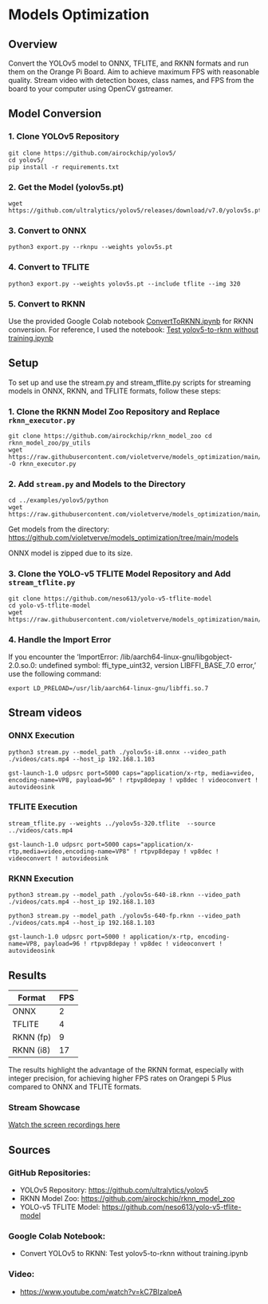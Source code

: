 # Models Optimization

## Overview

Convert the YOLOv5 model to ONNX, TFLITE, and RKNN formats and run them on the Orange Pi Board. Aim to achieve maximum FPS with reasonable quality. Stream video with detection boxes, class names, and FPS from the board to your computer using OpenCV gstreamer.

## Model Conversion

### 1. Clone YOLOv5 Repository
```
git clone https://github.com/airockchip/yolov5/
cd yolov5/
pip install -r requirements.txt 
```

### 2. Get the Model (yolov5s.pt)
```
wget 
https://github.com/ultralytics/yolov5/releases/download/v7.0/yolov5s.pt
```
### 3. Convert to ONNX
```
python3 export.py --rknpu --weights yolov5s.pt
```
### 4. Convert to TFLITE
```
python3 export.py --weights yolov5s.pt --include tflite --img 320
```

### 5. Convert to RKNN
Use the provided Google Colab notebook [ConvertToRKNN.ipynb](https://colab.research.google.com/drive/1ROlFjNEncSzUSopWnrAUg8FB2xSG_jKl?usp=sharing) for RKNN conversion. For reference, I used the notebook: [Test yolov5-to-rknn without training.ipynb](https://colab.research.google.com/drive/1vqu4Ly7wM7sasTKtg-KXXdp6Ow4_2fNu?usp=sharing#scrollTo=8HU0TlqIWkO9)

## Setup

To set up and use the stream.py and stream_tflite.py scripts for streaming models in ONNX, RKNN, and TFLITE formats, follow these steps:

### 1. Clone the RKNN Model Zoo Repository and Replace `rknn_executor.py`
```
git clone https://github.com/airockchip/rknn_model_zoo cd rknn_model_zoo/py_utils 
wget 
https://raw.githubusercontent.com/violetverve/models_optimization/main/rknn_executor.py -O rknn_executor.py
```

### 2. Add `stream.py` and Models to the Directory
```
cd ../examples/yolov5/python
wget https://raw.githubusercontent.com/violetverve/models_optimization/main/stream.py
```
Get models from the directory: https://github.com/violetverve/models_optimization/tree/main/models

ONNX model is zipped due to its size.

### 3. Clone the YOLO-v5 TFLITE Model Repository and Add `stream_tflite.py`
```
git clone https://github.com/neso613/yolo-v5-tflite-model
cd yolo-v5-tflite-model
wget https://raw.githubusercontent.com/violetverve/models_optimization/main/stream_tflite.py
```
### 4. Handle the Import Error
If you encounter the ‘ImportError: /lib/aarch64-linux-gnu/libgobject-2.0.so.0: undefined symbol: ffi_type_uint32, version LIBFFI_BASE_7.0 error,’ use the following command:

```
export LD_PRELOAD=/usr/lib/aarch64-linux-gnu/libffi.so.7
```

## Stream videos

### ONNX Execution
```
python3 stream.py --model_path ./yolov5s-i8.onnx --video_path ./videos/cats.mp4 --host_ip 192.168.1.103
```
```
gst-launch-1.0 udpsrc port=5000 caps="application/x-rtp, media=video, encoding-name=VP8, payload=96" ! rtpvp8depay ! vp8dec ! videoconvert ! autovideosink
```
### TFLITE Execution
```
stream_tflite.py --weights ../yolov5s-320.tflite  --source ../videos/cats.mp4 
```
```
gst-launch-1.0 udpsrc port=5000 caps="application/x-rtp,media=video,encoding-name=VP8" ! rtpvp8depay ! vp8dec ! videoconvert ! autovideosink
```
### RKNN Execution
```
python3 stream.py --model_path ./yolov5s-640-i8.rknn --video_path ./videos/cats.mp4 --host_ip 192.168.1.103
```
```
python3 stream.py --model_path ./yolov5s-640-fp.rknn --video_path ./videos/cats.mp4 --host_ip 192.168.1.103
```
```
gst-launch-1.0 udpsrc port=5000 ! application/x-rtp, encoding-name=VP8, payload=96 ! rtpvp8depay ! vp8dec ! videoconvert ! autovideosink
```
## Results

| Format    | FPS |
|-----------|-----|
| ONNX      | 2   |
| TFLITE    | 4   |
| RKNN (fp) | 9   |
| RKNN (i8) | 17  |

The results highlight the advantage of the RKNN format, especially with integer precision, for achieving higher FPS rates on Orangepi 5 Plus compared to ONNX and TFLITE formats.

### Stream Showcase

[Watch the screen recordings here](https://drive.google.com/drive/folders/1CS-Vo95qld6mDV4yIQrdhqwBXeCIfePu?usp=sharing)


## Sources

### GitHub Repositories:
- YOLOv5 Repository: https://github.com/ultralytics/yolov5
- RKNN Model Zoo: https://github.com/airockchip/rknn_model_zoo
- YOLO-v5 TFLITE Model: https://github.com/neso613/yolo-v5-tflite-model
### Google Colab Notebook:
- Convert YOLOv5 to RKNN: Test yolov5-to-rknn without training.ipynb
### Video:
- https://www.youtube.com/watch?v=kC7BIzaIpeA
